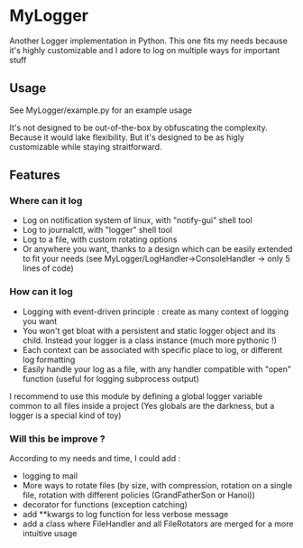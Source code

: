 # MyLogger
Another Logger implementation in Python. This one fits my needs because it's highly customizable and I adore to log on multiple ways for important stuff

## Usage

See MyLogger/example.py for an example usage

It's not designed to be out-of-the-box by obfuscating the complexity. Because it would lake flexibility.
But it's designed to be as higly customizable while staying straitforward.

## Features

### Where can it log
- Log on notification system of linux, with "notify-gui" shell tool
- Log to journalctl, with "logger" shell tool
- Log to a file, with custom rotating options
- Or anywhere you want, thanks to a design which can be easily extended to fit your needs (see MyLogger/LogHandler->ConsoleHandler -> only 5 lines of code)

### How can it log
- Logging with event-driven principle : create as many context of logging you want
- You won't get bloat with a persistent and static logger object and its child. Instead your logger is a class instance (much more pythonic !)
- Each context can be associated with specific place to log, or different log formatting
- Easily handle your log as a file, with any handler compatible with "open" function (useful for logging subprocess output)

I recommend to use this module by defining a global logger variable common to all files inside a project (Yes globals are the darkness, but a logger is a special kind of toy)

### Will this be improve ?

According to my needs and time, I could add :
- logging to mail
- More ways to rotate files (by size, with compression, rotation on a single file, rotation with different policies (GrandFatherSon or Hanoi))
- decorator for functions (exception catching)
- add **kwargs to log function for less verbose message
- add a class where FileHandler and all FileRotators are merged for a more intuitive usage
